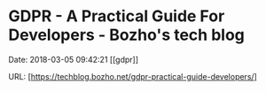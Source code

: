 # GDPR - A Practical Guide For Developers - Bozho&#39;s tech blog

Date: 2018-03-05 09:42:21
[[gdpr]]

URL: [https://techblog.bozho.net/gdpr-practical-guide-developers/]
